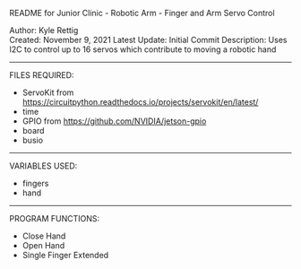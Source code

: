 README for Junior Clinic - Robotic Arm - Finger and Arm Servo Control

Author: Kyle Rettig  
Created: November 9, 2021
Latest Update: Initial Commit
Description: Uses I2C to control up to 16 servos which contribute to moving a robotic hand
________________________________________________________________________________________________________________________________________  
FILES REQUIRED:  
 + ServoKit from https://circuitpython.readthedocs.io/projects/servokit/en/latest/
 + time
 + GPIO from https://github.com/NVIDIA/jetson-gpio
 + board
 + busio
________________________________________________________________________________________________________________________________________  
VARIABLES USED:  
 + fingers  
 + hand  
________________________________________________________________________________________________________________________________________  
PROGRAM FUNCTIONS:  
 * Close Hand
 * Open Hand
 * Single Finger Extended
